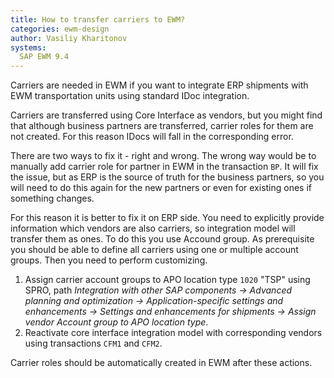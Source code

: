 ```yaml
---
title: How to transfer carriers to EWM?
categories: ewm-design
author: Vasiliy Kharitonov
systems:
  SAP EWM 9.4
---
```


Carriers are needed in EWM if you want to integrate ERP shipments
with EWM transportation units using standard IDoc integration.

Carriers are transferred using Core Interface as vendors, but
you might find that although business partners are transferred,
carrier roles for them are not created. For this reason IDocs
will fall in the corresponding error.

There are two ways to fix it - right and wrong. The wrong way
would be to manually add carrier role for partner in EWM in the
transaction `BP`. It will fix the issue, but as ERP is the source
of truth for the business partners, so you will need to do this 
again for the new partners or even for existing ones if something
changes.

For this reason it is better to fix it on ERP side. You need to
explicitly provide information which vendors are also carriers,
so integration model will transfer them as ones. To do this you
use Accound group. As prerequisite you should be able to define
all carriers using one or multiple account groups. Then you need
to perform customizing.

1. Assign carrier account groups to APO location type `1020` "TSP"
using SPRO, path _Integration with other SAP components -> Advanced planning and optimization -> Application-specific settings and enhancements -> Settings and enhancements for shipments -> Assign vendor Account group to APO location type_.
2. Reactivate core interface integration model with corresponding
vendors using transactions `CFM1` and `CFM2`.

Carrier roles should be automatically created in EWM after these
actions.
